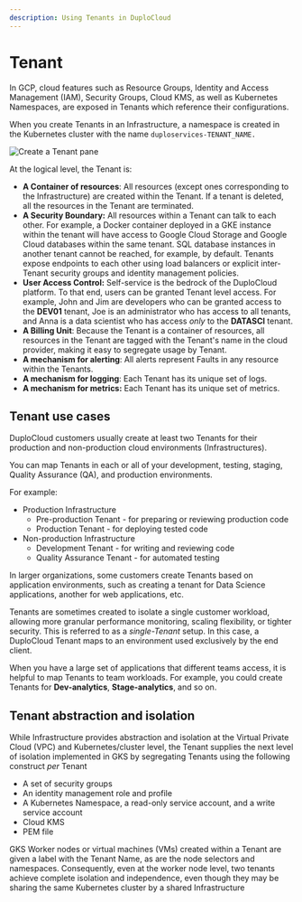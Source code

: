 ```yaml
---
description: Using Tenants in DuploCloud
---
```


# Tenant

In GCP, cloud features such as Resource Groups, Identity and Access Management (IAM), Security Groups, Cloud KMS, as well as Kubernetes Namespaces, are exposed in Tenants which reference their configurations.

When you create Tenants in an Infrastructure, a namespace is created in the Kubernetes cluster with the name `duploservices-TENANT_NAME.`

![Create a Tenant pane](<../../.gitbook/assets/image (16) (3).png>)

At the logical level, the Tenant is:

* **A Container of resources**: All resources (except ones corresponding to the Infrastructure) are created within the Tenant. If a tenant is deleted, all the resources in the Tenant are terminated.
* **A Security Boundary:** All resources within a Tenant can talk to each other. For example, a Docker container deployed in a GKE instance within the tenant will have access to Google Cloud Storage and Google Cloud databases within the same tenant. SQL database instances in another tenant cannot be reached, for example, by default. Tenants expose endpoints to each other using load balancers or explicit inter-Tenant security groups and identity management policies.
* **User Access Control:** Self-service is the bedrock of the DuploCloud platform. To that end, users can be granted Tenant level access. For example, John and Jim are developers who can be granted access to the **DEV01** tenant, Joe is an administrator who has access to all tenants, and Anna is a data scientist who has access _only_ to the **DATASCI** tenant.
* **A Billing Unit**: Because the Tenant is a container of resources, all resources in the Tenant are tagged with the Tenant's name in the cloud provider, making it easy to segregate usage by Tenant.
* **A mechanism for alerting**: All alerts represent Faults in any resource within the Tenants.
* **A mechanism for logging**: Each Tenant has its unique set of logs.
* **A mechanism for metrics:** Each Tenant has its unique set of metrics.

## Tenant use cases

DuploCloud customers usually create at least two Tenants for their production and non-production cloud environments (Infrastructures).&#x20;

You can map Tenants in each or all of your development, testing, staging, Quality Assurance (QA), and production environments.&#x20;

For example:

* Production Infrastructure &#x20;
  * Pre-production Tenant - for preparing or reviewing production code
  * Production Tenant - for deploying tested code&#x20;
* Non-production Infrastructure
  * Development Tenant - for writing and reviewing code
  * Quality Assurance Tenant - for automated testing

In larger organizations, some customers create Tenants based on application environments, such as creating a tenant for Data Science applications, another for web applications, etc.&#x20;

Tenants are sometimes created to isolate a single customer workload, allowing more granular performance monitoring, scaling flexibility, or tighter security. This is referred to as a _single-Tenant_ setup. In this case, a DuploCloud Tenant maps to an environment used exclusively by the end client. &#x20;

When you have a large set of applications that different teams access, it is helpful to map Tenants to team workloads. For example, you could create Tenants for **Dev-analytics**, **Stage-analytics**, and so on.

## Tenant abstraction and isolation

While Infrastructure provides abstraction and isolation at the Virtual Private Cloud (VPC) and Kubernetes/cluster level, the Tenant supplies the next level of isolation implemented in GKS by segregating Tenants using the following construct _per_ Tenant

* A set of security groups
* An identity management role and profile
* A Kubernetes Namespace, a read-only service account, and a write service account
* Cloud KMS
* PEM file

GKS Worker nodes or virtual machines (VMs) created within a Tenant are given a label with the Tenant Name, as are the node selectors and namespaces. Consequently, even at the worker node level, two tenants achieve complete isolation and independence, even though they may be sharing the same Kubernetes cluster by a shared Infrastructure&#x20;
